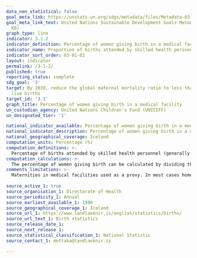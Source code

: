 ```yaml
---
data_non_statistical: false
goal_meta_link: https://unstats.un.org/sdgs/metadata/files/Metadata-03-01-02.pdf
goal_meta_link_text: United Nations Sustainable Development Goals Metadata (PDF 374
  KB)
graph_type: line
indicator: 3.1.2
indicator_definition: Percentage of women giving birth in a medical facility
indicator_name: Proportion of births attended by skilled health personnel
indicator_sort_order: 03-01-02
layout: indicator
permalink: /3-1-2/
published: true
reporting_status: complete
sdg_goal: '3'
target: By 2030, reduce the global maternal mortality ratio to less than 70 per 100,000
  live births
target_id: '3.1'
graph_title: Percentage of women giving birth in a medical facility
un_custodian_agency: United Nations Children's Fund (UNICEFF)
un_designated_tier: '1'

national_indicator_available: Percentage of women giving birth in a medical facility
national_indicator_description: Percentage of women giving birth in a medical facility
national_geographical_coverage: Iceland
computation_units: Percentage (%)
computation_definitions: >-
  Percentage of births attended by skilled health personnel (generally doctors, nurses or midwives) is the percentage of deliveries attended by health personnel trained in providing lifesaving obstetric care, including giving the necessary supervision, care and advice to women during pregnancy, labour and the post-partum period, conducting deliveries on their own, and caring for newborns. Traditional birth attendants, even if they receive a short training course, are not included. A maternity is a pregnancy resulting in the birth of one or more children including stillbirths. A stillbirth is a baby born after 24 or more weeks completed gestation and which did not, at any time, breathe or show signs of life.
computation_calculations: >-
  The percentage of women giving birth can be calculated by dividing the of maternities in medical facilitesdivided by the total number of maternities, multiplied by 100.
comments_limitations: >-
  Maternities in medical facilities used as a proxy. In most cases home delivieries are conducted with a certified midwife present. This indicator is  being used as an approximation of the UN SDG Indicator. Where possible, we will work to identify or develop UK data to meet the global indicator specification. This indicator has not been identified in collaboration with topic experts.
  
source_active_1: true
source_organisation_1: Directorate of Health
source_periodicity_1: Annual
source_earliest_available_1: 1990
source_geographical_coverage_1: Iceland
source_url_1: https://www.landlaeknir.is/english/statistics/births/
source_url_text_1: Birth statistics
source_release_date_1: 
source_next_release_1: 
source_statistical_classification_1: National Statistic
source_contact_1: mottaka@landlaeknir.is

---
```

